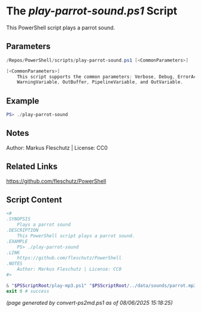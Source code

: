 The *play-parrot-sound.ps1* Script
===========================

This PowerShell script plays a parrot sound.

Parameters
----------
```powershell
/Repos/PowerShell/scripts/play-parrot-sound.ps1 [<CommonParameters>]

[<CommonParameters>]
    This script supports the common parameters: Verbose, Debug, ErrorAction, ErrorVariable, WarningAction, 
    WarningVariable, OutBuffer, PipelineVariable, and OutVariable.
```

Example
-------
```powershell
PS> ./play-parrot-sound

```

Notes
-----
Author: Markus Fleschutz | License: CC0

Related Links
-------------
https://github.com/fleschutz/PowerShell

Script Content
--------------
```powershell
<#
.SYNOPSIS
	Plays a parrot sound
.DESCRIPTION
	This PowerShell script plays a parrot sound.
.EXAMPLE
	PS> ./play-parrot-sound
.LINK
	https://github.com/fleschutz/PowerShell
.NOTES
	Author: Markus Fleschutz | License: CC0
#>

& "$PSScriptRoot/play-mp3.ps1" "$PSScriptRoot/../data/sounds/parrot.mp3"
exit 0 # success
```

*(page generated by convert-ps2md.ps1 as of 08/06/2025 15:18:25)*
